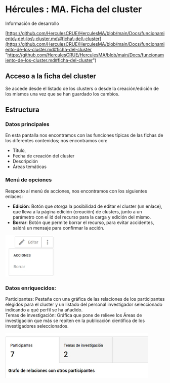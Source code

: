# Hércules : MA. Ficha del cluster



  


Información de desarrollo

[https://github.com/HerculesCRUE/HerculesMA/blob/main/Docs/funcionamiento\-de\-los\-cluster.md\#ficha\-del\-cluster](https://github.com/HerculesCRUE/HerculesMA/blob/main/Docs/funcionamiento-de-los-cluster.md#ficha-del-cluster "https://github.com/HerculesCRUE/HerculesMA/blob/main/Docs/funcionamiento-de-los-cluster.md#ficha-del-cluster")

## Acceso a la ficha del cluster

Se accede desde el listado de los clusters o desde la creación/edición de los mismos una vez que se han guardado los cambios.

## Estructura

### Datos principales

En esta pantalla nos encontramos con las funciones típicas de las fichas de los diferentes contenidos; nos encontramos con:

* Título,
* Fecha de creación del cluster
* Descripción
* Áreas temáticas

### Menú de opciones

Respecto al menú de acciones, nos encontramos con los siguientes enlaces:

* **Edición**: Botón que otorga la posibilidad de editar el cluster (un enlace), que lleva a la página edición (creación) de clusters, junto a un parámetro con el id del recurso para la carga y edición del mismo.
* **Borrar**: Botón que permite borrar el recurso, para evitar accidentes, saldrá un mensaje para confirmar la acción.

![](/attachments/598147446/598148107.jpg?effects=drop-shadow)

### Datos enriquecidos:

Participantes: Pestaña con una gráfica de las relaciones de los participantes elegidos para el cluster y un listado del personal investigador seleccionado indicando a qué perfil se ha añadido.  
Temas de investigación: Gráfica que pone de relieve los Áreas de investigación que más se repiten en la publicación científica de los investigadores seleccionados.

![](/attachments/598147446/598148142.jpg?effects=drop-shadow)

  





